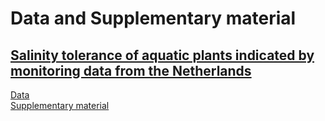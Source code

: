 # Data and Supplementary material<br />
## [Salinity tolerance of aquatic plants indicated by monitoring data from the Netherlands](https://doi.org/10.1016/j.aquabot.2019.103129)<br />
[Data](https://github.com/snwikaij/Data/blob/main/Aquatic_Botany_Kaijser_et_al._2019.csv)<br />
[Supplementary material](https://github.com/snwikaij/Data/blob/main/Aquatic_Botany_Kaijser_et_al._2019_Supplementary_information.docx)<br />
<br />
## [](url)
